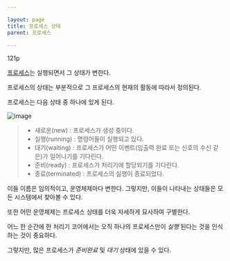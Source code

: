 ```yaml
---

layout: page
title: 프로세스 상태
parent: 프로세스

---
```



121p

[프로세스](프로세스.html)는 실행되면서 그 상태가 변한다.

프로세스의 상태는 부분적으로 그 프로세스의 현재의 활동에 따라서 정의된다.

프로세스는 다음 상태 중 하나에 있게 된다.

![image](https://user-images.githubusercontent.com/116250393/212693903-322ea623-3065-4c86-9657-0a861c97e08d.png)

> - 새로운(new) : 프로세스가 생성 중이다.
> - 실행(running) : 명령어들이 실행되고 있다.
> - 대기(waiting) : 프로세스가 어떤 이벤트(입출력 완료 또는 신호의 수신 같은)가 일어나기를 기다린다.
> - 준비(ready) : 프로세스가 처리기에 할당되기를 기다린다.
> - 종료(terminated) : 프로세스의 실행이 종료되었다.

이들 이름은 임의적이고, 운영체제마다 변한다. 그렇지만, 이들이 나타내는 상태들은 모든 시스템에서 찾아볼 수 있다.

또한 어떤 운영체제는 프로세스 상태를 더욱 자세하게 묘사하여 구별한다.

어느 한 순간에 한 처리기 코어에서는 오직 하나의 프로세스만이 *실행* 된다는 것을 인식하는 것이 중요하다.

그렇지만, 많은 프로세스가 *준비완료* 및 *대기* 상태에 있을 수 있다.